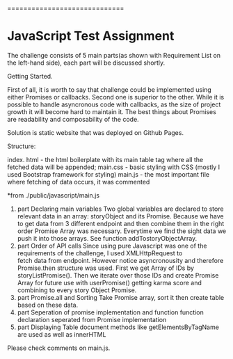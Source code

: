 =============================

JavaScript Test Assignment
=============================

The challenge consists of 5 main parts(as shown with Requirement List on the left-hand side), 
each part will be discussed shortly.

Getting Started.

First of all, it is worth to say that challenge could be implemented using either Promises or callbacks.
Second one is superior to the other. While it is possible to handle asyncronous code with callbacks, as 
the size of project growth it will become hard to maintain it. The best things about Promises are 
readability and composability of the code.

Solution is static website that was deployed on Github Pages.

Structure:

index. html - the html boilerplate with its main table tag where all the fetched data will be appended;
main.css - basic styling with CSS (mostly I used Bootstrap framework for styling)
main.js - the most important file where fetching of data occurs, it was commented


*from ./public/javascript/main.js
1. part Declaring main variables
    Two global variables are declared to store relevant data in an array: storyObject and its Promise.
    Because we have to get data from 3 different endpoint and then combine them in the right order
    Promise Array was necessary. Everytime we find the sight data we push it into those arrays. See
    function addTostoryObjectArray.
2. part Order of API calls
    Since using pure Javascript was one of the requirements of the challenge, I used XMLHttpRequest to  
    fetch data from endpoint. However notice asyncronousity and therefore Promise.then structure was
    used. First we get Array of IDs by storyListPromise(). Then we iterate over those IDs and create
    Promise Array for future use with userPromise() getting karma score and combining to every 
    story Object Promise.
3. part Promise.all and Sorting
    Take Promise array, sort it then create table based on these data.
4. part Seperation of promise implementation and function
     function declaration seperated from Promise implementation
5. part Displaying Table
    document methods like getElementsByTagName are used as well as innerHTML

Please check comments on main.js.
    
